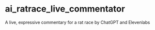 # ai_ratrace_live_commentator
A live, expressive commentary for a rat race by ChatGPT and Elevenlabs
